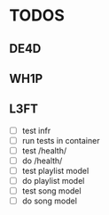 # TODOS

## DE4D
## WH1P
## L3FT

- [ ] test infr
- [ ] run tests in container
- [ ] test /health/
- [ ] do /health/
- [ ] test playlist model
- [ ] do playlist model
- [ ] test song model
- [ ] do song model
